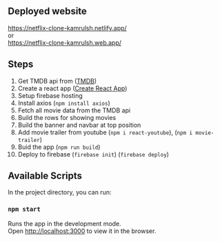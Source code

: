 ## Deployed website
https://netflix-clone-kamrulsh.netlify.app/ <br />
or <br />
https://netflix-clone-kamrulsh.web.app/

## Steps
1. Get TMDB api from ([TMDB](https://www.themoviedb.org/))
2. Create a react app ([Create React App](https://github.com/facebook/create-react-app))
3. Setup firebase hosting
4. Install axios (`npm install axios`)
5. Fetch all movie data from the TMDB api
6. Build the rows for showing movies
7. Build the banner and navbar at top position
8. Add movie trailer from youtube (`npm i react-youtube`), (`npm i movie-trailer`)
9. Buid the app (`npm run build`)
10. Deploy to firebase (`firebase init`) (`firebase deploy`)


## Available Scripts

In the project directory, you can run:

### `npm start`

Runs the app in the development mode.<br />
Open [http://localhost:3000](http://localhost:3000) to view it in the browser.
